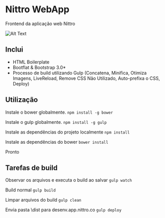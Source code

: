 Nittro WebApp
==========

Frontend da aplicação web Nittro

![Alt Text](http://www.sheawong.com/wp-content/uploads/2013/08/keephatin.gif)

## Inclui

* HTML Boilerplate
* Bootflat & Bootstrap 3.0* 
* Processo de build utilizando Gulp (Concatena, Minifica, Otimiza Imagens, LiveReload, Remove CSS Não Utilizado, Auto-prefixa o CSS, Deploy)

## Utilização

Instale o bower globalmente.
`npm install -g bower`

Instale o gulp globalmente.
`npm install -g gulp`

Instale as dependências do projeto localmente
`npm install`

Instale as dependências do bower
`bower install`

Pronto

## Tarefas de build

Observar os arquivos e executa o build ao salvar
`gulp watch`

Build normal
`gulp build`

Limpar arquivos do build
`gulp clean`

Envia pasta \dist para desenv.app.nittro.co
`gulp deploy`
